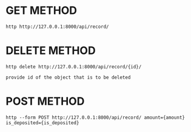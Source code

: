 # GET METHOD

```
http http://127.0.0.1:8000/api/record/
```

# DELETE METHOD

```
http delete http://127.0.0.1:8000/api/record/{id}/
```

`provide id of the object that is to be deleted`

# POST METHOD

```
http --form POST http://127.0.0.1:8000/api/record/ amount={amount} is_deposited={is_deposited}
```